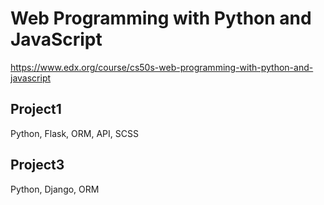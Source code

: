 # Web Programming with Python and JavaScript

https://www.edx.org/course/cs50s-web-programming-with-python-and-javascript

## Project1

Python, Flask, ORM, API, SCSS

## Project3

Python, Django, ORM